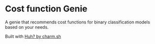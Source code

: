 # Cost function Genie

A genie that recommends cost functions for binary classification models based on your needs.

Built with [Huh? by charm.sh](https://github.com/charmbracelet/huh)
